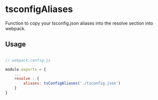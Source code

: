 # tsconfigAliases

Function to copy your tsconfig.json aliases into the resolve section into webpack. 

## Usage

```javascript

// webpack.config.js

module.exports = {
    ...
    resolve : {
        aliases: tsConfigAliases('./tsconfig.json') 
    }
}

```
